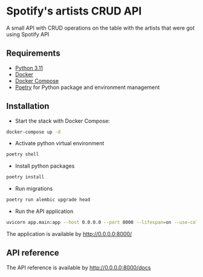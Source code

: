 # Spotify's artists CRUD API

A small API with CRUD operations on the table with the artists that were got using Spotify API


## Requirements
* [Python 3.11](https://docs.python.org/3/whatsnew/3.11.html)
* [Docker](https://www.docker.com/)
* [Docker Compose](https://docs.docker.com/compose/install/)
* [Poetry](https://python-poetry.org/) for Python package and environment management

## Installation

* Start the stack with Docker Compose:

```bash
docker-compose up -d
```

* Activate python virtual environment 
```bash
poetry shell
```
* Install python packages
```bash
poetry install
```

* Run migrations
```bash
poetry run alembic upgrade head
```

* Run the API application
```bash
uvicorn app.main:app --host 0.0.0.0 --port 8000 --lifespan=on --use-colors --loop uvloop --http httptools
```

The application is available by http://0.0.0.0:8000/

## API reference

The API reference is available by http://0.0.0.0:8000/docs




